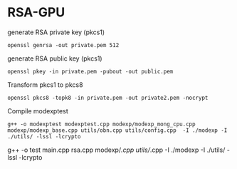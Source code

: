 # RSA-GPU

generate RSA private key (pkcs1)
```
openssl genrsa -out private.pem 512
```

generate RSA public key (pkcs1)
```
openssl pkey -in private.pem -pubout -out public.pem
```

Transform pkcs1 to pkcs8
```
openssl pkcs8 -topk8 -in private.pem -out private2.pem -nocrypt
```

Compile modexptest
```
g++ -o modexptest modexptest.cpp modexp/modexp_mong_cpu.cpp modexp/modexp_base.cpp utils/obn.cpp utils/config.cpp  -I ./modexp -I ./utils/ -lssl -lcrypto
```

g++ -o test main.cpp rsa.cpp modexp/*.cpp utils/*.cpp -I ./modexp -I ./utils/ -lssl -lcrypto
